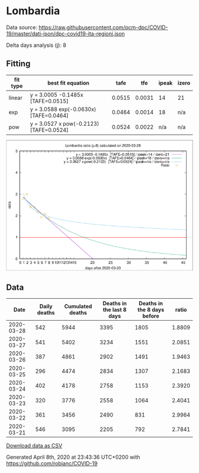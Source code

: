 # Lombardia

Data source: https://raw.githubusercontent.com/pcm-dpc/COVID-19/master/dati-json/dpc-covid19-ita-regioni.json

Delta days analysis (j): 8

## Fitting 
|fit type|best fit equation|tafe|tfe|ipeak|izero|
|-------|-----|--------|------|---|---|
|linear|y = 3.0005 -0.1485x  [TAFE=0.0515]|0.0515|0.0031|14|21|
|exp|y = 3.0588 exp(-0.0630x)  [TAFE=0.0464]|0.0464|0.0014|18|n/a|
|pow|y = 3.0527 x pow(-0.2123)  [TAFE=0.0524]|0.0524|0.0022|n/a|n/a|

![Plot](COVID-19_lombardia_j8_2020-03-28.png)

## Data
|Date|Daily deaths|Cumulated deaths|Deaths in the last 8 days|Deaths in the 8 days before|ratio|
|----|----------|-----------|-------|--------------------|-----|
|2020-03-28|542|5944|3395|1805|1.8809|
|2020-03-27|541|5402|3234|1551|2.0851|
|2020-03-26|387|4861|2902|1491|1.9463|
|2020-03-25|296|4474|2834|1307|2.1683|
|2020-03-24|402|4178|2758|1153|2.3920|
|2020-03-23|320|3776|2558|1064|2.4041|
|2020-03-22|361|3456|2490|831|2.9964|
|2020-03-21|546|3095|2205|792|2.7841|

[Download data as CSV](COVID-19_lombardia_j8_2020-03-28.csv)

Generated April 8th, 2020 at 23:43:36 UTC+0200 with https://github.com/robianc/COVID-19
